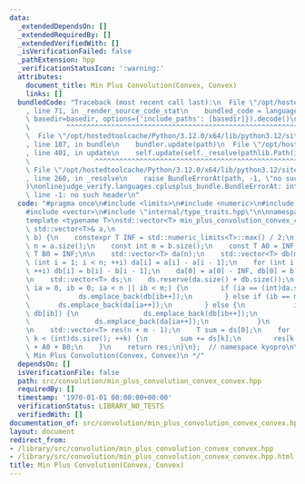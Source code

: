 ```yaml
---
data:
  _extendedDependsOn: []
  _extendedRequiredBy: []
  _extendedVerifiedWith: []
  _isVerificationFailed: false
  _pathExtension: hpp
  _verificationStatusIcon: ':warning:'
  attributes:
    document_title: Min Plus Convolution(Convex, Convex)
    links: []
  bundledCode: "Traceback (most recent call last):\n  File \"/opt/hostedtoolcache/Python/3.12.0/x64/lib/python3.12/site-packages/onlinejudge_verify/documentation/build.py\"\
    , line 71, in _render_source_code_stat\n    bundled_code = language.bundle(stat.path,\
    \ basedir=basedir, options={'include_paths': [basedir]}).decode()\n          \
    \         ^^^^^^^^^^^^^^^^^^^^^^^^^^^^^^^^^^^^^^^^^^^^^^^^^^^^^^^^^^^^^^^^^^^^^^^^^^^^^^^^^\n\
    \  File \"/opt/hostedtoolcache/Python/3.12.0/x64/lib/python3.12/site-packages/onlinejudge_verify/languages/cplusplus.py\"\
    , line 187, in bundle\n    bundler.update(path)\n  File \"/opt/hostedtoolcache/Python/3.12.0/x64/lib/python3.12/site-packages/onlinejudge_verify/languages/cplusplus_bundle.py\"\
    , line 401, in update\n    self.update(self._resolve(pathlib.Path(included), included_from=path))\n\
    \                ^^^^^^^^^^^^^^^^^^^^^^^^^^^^^^^^^^^^^^^^^^^^^^^^^^^^^^^^^\n \
    \ File \"/opt/hostedtoolcache/Python/3.12.0/x64/lib/python3.12/site-packages/onlinejudge_verify/languages/cplusplus_bundle.py\"\
    , line 260, in _resolve\n    raise BundleErrorAt(path, -1, \"no such header\"\
    )\nonlinejudge_verify.languages.cplusplus_bundle.BundleErrorAt: internal/type_traits.hpp:\
    \ line -1: no such header\n"
  code: "#pragma once\n#include <limits>\n#include <numeric>\n#include <utility>\n\
    #include <vector>\n#include \"internal/type_traits.hpp\"\n\nnamespace kyopro {\n\
    template <typename T>\nstd::vector<T> min_plus_convolution_convex_convex(const\
    \ std::vector<T>& a,\n                                                  std::vector<T>&\
    \ b) {\n    constexpr T INF = std::numeric_limits<T>::max() / 2;\n    const int\
    \ n = a.size();\n    const int m = b.size();\n    const T A0 = INF;\n    const\
    \ T B0 = INF;\n\n    std::vector<T> da(n);\n    std::vector<T> db(m);\n    for\
    \ (int i = 1; i < n; ++i) da[i] = a[i] - a[i - 1];\n    for (int i = 1; i < m;\
    \ ++i) db[i] = b[i] - b[i - 1];\n    da[0] = a[0] - INF, db[0] = b[0] - INF;\n\
    \n    std::vector<T> ds;\n    ds.reserve(da.size() + db.size());\n    for (int\
    \ ia = 0, ib = 0; ia < n || ib < m;) {\n        if (ia == (int)da.size()) {\n\
    \            ds.emplace_back(db[ib++]);\n        } else if (ib == m) {\n     \
    \       ds.emplace_back(da[ia++]);\n        } else {\n            if (da[ia] >\
    \ db[ib]) {\n                ds.emplace_back(db[ib++]);\n            } else {\n\
    \                ds.emplace_back(da[ia++]);\n            }\n        }\n    }\n\
    \n    std::vector<T> res(n + m - 1);\n    T sum = ds[0];\n    for (int k = 1;\
    \ k < (int)ds.size(); ++k) {\n        sum += ds[k];\n        res[k - 1] = sum\
    \ + A0 + B0;\n    }\n    return res;\n}\n};  // namespace kyopro\n\n/**\n * @brief\
    \ Min Plus Convolution(Convex, Convex)\n */"
  dependsOn: []
  isVerificationFile: false
  path: src/convolution/min_plus_convolution_convex_convex.hpp
  requiredBy: []
  timestamp: '1970-01-01 00:00:00+00:00'
  verificationStatus: LIBRARY_NO_TESTS
  verifiedWith: []
documentation_of: src/convolution/min_plus_convolution_convex_convex.hpp
layout: document
redirect_from:
- /library/src/convolution/min_plus_convolution_convex_convex.hpp
- /library/src/convolution/min_plus_convolution_convex_convex.hpp.html
title: Min Plus Convolution(Convex, Convex)
---
```

